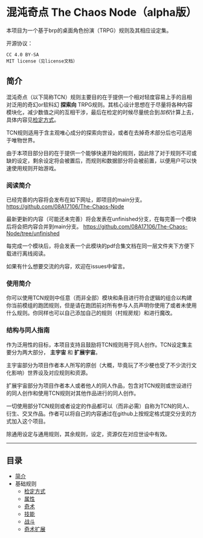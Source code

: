 # 混沌奇点 The Chaos Node（alpha版）
本项目为一个基于brp的桌面角色扮演（TRPG）规则及其相应设定集。

开源协议：

    CC 4.0 BY-SA
    MIT license（见license文档）

## 简介
<a id="overview"></a>

混沌奇点（以下简称TCN）规则主要目的在于提供一个相对轻度容易上手的且相对泛用的奇幻or软科幻 **探索向** TRPG规则。其核心设计思想在于尽量将各种内容模块化，减少数值之间的互相干涉，最后在检定的时候尽量统合到*加权*计算上去，具体内容见[检定方式](基础规则/检定方式.md)。


TCN规则适用于含主观唯心成分的探索向世设，或者在去掉奇术部分后也可适用于唯物世界。

由于本项目部分目的在于提供一个能够快速开始的规则，因此除了对于规则不可或缺的设定，剩余设定将会被置后，而规则和数据部分将会被前置，以便用户可以快速使用规则开始游戏。

### 阅读简介

已经完善的内容将会发布在如下网址，即项目的main分支。
https://github.com/08A17106/The-Chaos-Node

最新更新的内容（可能还未完善）将会发表在unfinished分支，在每完善一个模块后将会把内容合并到main分支。
https://github.com/08A17106/The-Chaos-Node/tree/unfinished

每完成一个模块后，将会发表一个此模块的pdf合集文档在同一层文件夹下方便下载进行离线阅读。

如果有什么想要交流的内容，欢迎在issues中留言。

### 使用简介

你可以使用TCN规则中任意（而非全部）模块和条目进行符合逻辑的组合以构建你当前模组的跑团规则，但是请在跑团前对所有参与人员声明你使用了或者未使用什么规则。你同样也可以自己添加自己的规则（村规房规）和进行魔改。

### 结构与同人指南
作为泛用性的目标，本项目支持且鼓励将TCN规则用于同人创作。TCN设定集主要分为两大部分， **主宇宙** 和 **扩展宇宙**。

主宇宙部分为项目作者本人所写的原创（大概，毕竟玩了不少梗也受了不少流行文化影响）世界设及对应规则和资源。

扩展宇宙部分为项目作者本人或者他人的同人作品，包含对TCN规则或世设进行的同人创作和使用TCN规则对其他作品进行的同人创作。

一切使用部分TCN规则或者设定的作品都可以（而非必需）自称为TCN的同人、衍生、交叉作品。作者可以将自己的内容通过在github上按规定格式提交分支的方式加入这个项目。

除通用设定与通用规则，其余规则，设定，资源仅在对应世设中有效。

---
## 目录
* [简介](#overview)
* 基础规则
    * [检定方式](基础规则/检定方式.md)
    * [属性](基础规则/属性.md)
    * [奇术](基础规则/奇术.md)
    * [技能](基础规则/技能.md)
    * [战斗](基础规则/战斗.md)
    * [奇术扩展](基础规则/奇术扩展.md)